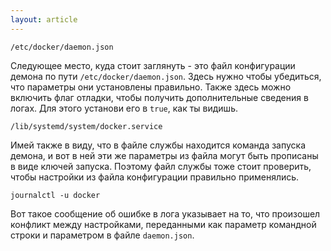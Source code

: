 ```yaml
---
layout: article
---
```

```
/etc/docker/daemon.json
```

Следующее место, куда стоит заглянуть - это файл конфигурации демона по пути `/etc/docker/daemon.json`. Здесь нужно чтобы убедиться, что параметры они установлены правильно. Также здесь можно включить флаг отладки, чтобы получить дополнительные сведения в логах. Для этого установи его в `true`, как ты видишь.

```
/lib/systemd/system/docker.service
```

Имей также в виду, что в файле службы находится команда запуска демона, и вот в ней эти же параметры из файла могут быть прописаны в виде ключей запуска. Поэтому файл службы тоже стоит проверить, чтобы настройки из файла конфигурации правильно применялись. 

```
journalctl -u docker
```

Вот такое сообщение об ошибке в лога указывает на то, что произошел конфликт между настройками, переданными как параметр командной строки и параметром в файле `daemon.json`.
